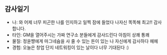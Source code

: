 ## 감사일기
- 나: 와 어제 너무 피곤한 나를 인지하고 일찍 잠에 들었다 나자신 똑똑해 최고!! 감사합니다.
- 타인: GM을 열어주시는 가짜 연구소 분들에게 감사드린다 아침이 상쾌 통쾌 
- 물질: 정윤쨩에게 마그네슘을 사 줄 수 있는 돈이 있는 나 자신에게 감사하다 헤헤
- 경험: 오늘은 창업 단지 네트워킹이 있는 날이다 너무 기대된다 :)  
